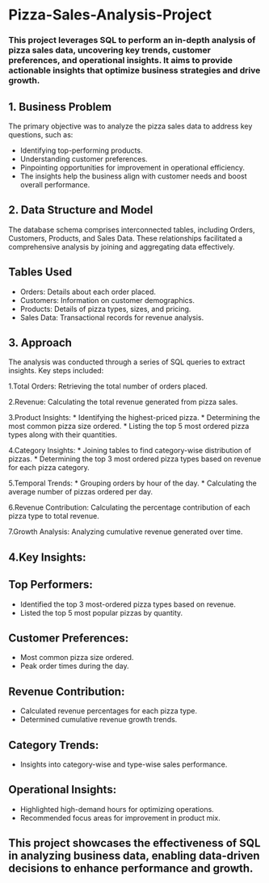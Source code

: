 # Pizza-Sales-Analysis-Project

### This project leverages SQL to perform an in-depth analysis of pizza sales data, uncovering key trends, customer preferences, and operational insights. It aims to provide actionable insights that optimize business strategies and drive growth.

  ## **1. Business Problem**
The primary objective was to analyze the pizza sales data to address key questions, such as:

  * Identifying top-performing products.
  * Understanding customer preferences.
  * Pinpointing opportunities for improvement in operational efficiency.
  * The insights help the business align with customer needs and boost overall performance.

  ## **2. Data Structure and Model**
The database schema comprises interconnected tables, including Orders, Customers, Products, and Sales Data. These relationships facilitated a comprehensive analysis by joining and aggregating data effectively.

  ## Tables Used
  * Orders: Details about each order placed.
  * Customers: Information on customer demographics.
  * Products: Details of pizza types, sizes, and pricing.
  * Sales Data: Transactional records for revenue analysis.

 
   ## **3. Approach**
The analysis was conducted through a series of SQL queries to extract insights. Key steps included:

   1.Total Orders: Retrieving the total number of orders placed.
  
   2.Revenue: Calculating the total revenue generated from pizza sales.
  
   3.Product Insights:
    * Identifying the highest-priced pizza.
    * Determining the most common pizza size ordered.
    * Listing the top 5 most ordered pizza types along with their quantities.

   4.Category Insights:
    * Joining tables to find category-wise distribution of pizzas.
    * Determining the top 3 most ordered pizza types based on revenue for each pizza category.

 
   5.Temporal Trends:
    * Grouping orders by hour of the day.
    * Calculating the average number of pizzas ordered per day.
  
   6.Revenue Contribution: Calculating the percentage contribution of each pizza type to total revenue.

   7.Growth Analysis: Analyzing cumulative revenue generated over time.

 
  ## **4.Key Insights:** 

 ## Top Performers:
 * Identified the top 3 most-ordered pizza types based on revenue.
 * Listed the top 5 most popular pizzas by quantity.

 ## Customer Preferences:
 * Most common pizza size ordered.
 * Peak order times during the day.

 ## Revenue Contribution:
 * Calculated revenue percentages for each pizza type.
 * Determined cumulative revenue growth trends.

   
 ## Category Trends:
 * Insights into category-wise and type-wise sales performance.
 
 ## Operational Insights:
 * Highlighted high-demand hours for optimizing operations.
 * Recommended focus areas for improvement in product mix.

 
## This project showcases the effectiveness of SQL in analyzing business data, enabling data-driven decisions to enhance performance and growth.
